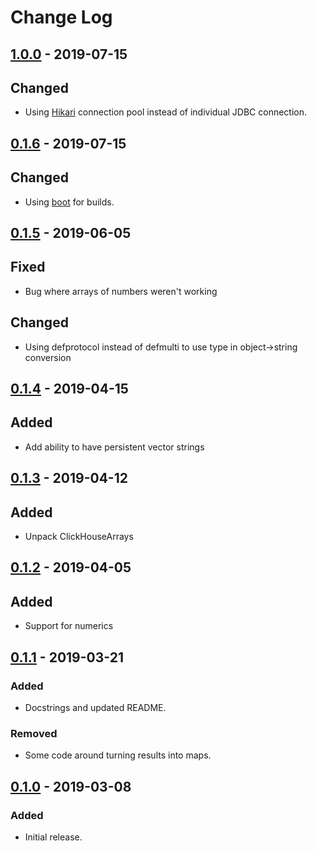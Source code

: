 # Change Log

## [1.0.0][1.0.0] - 2019-07-15
## Changed
- Using [Hikari][hikari] connection pool instead of individual JDBC connection.

## [0.1.6][0.1.6] - 2019-07-15
## Changed
- Using [boot][boot] for builds.

## [0.1.5][0.1.5] - 2019-06-05
## Fixed
- Bug where arrays of numbers weren't working
## Changed
- Using defprotocol instead of defmulti to use type in object->string conversion

## [0.1.4][0.1.4] - 2019-04-15
## Added
- Add ability to have persistent vector strings

## [0.1.3][0.1.3] - 2019-04-12
## Added
- Unpack ClickHouseArrays

## [0.1.2][0.1.2] - 2019-04-05
## Added
- Support for numerics

## [0.1.1][0.1.1] - 2019-03-21
### Added
- Docstrings and updated README.

### Removed
- Some code around turning results into maps.

## [0.1.0][0.1.0] - 2019-03-08
### Added
- Initial release.

[0.1.0]: https://github.com/2DA-Analytics/hugsql-clickhouse/releases/tag/0.1.0
[0.1.1]: https://github.com/2DA-Analytics/hugsql-clickhouse/compare/0.1.0...0.1.1
[0.1.2]: https://github.com/2DA-Analytics/hugsql-clickhouse/compare/0.1.1...0.1.2
[0.1.3]: https://github.com/2DA-Analytics/hugsql-clickhouse/compare/0.1.2...0.1.3
[0.1.4]: https://github.com/2DA-Analytics/hugsql-clickhouse/compare/0.1.3...0.1.4
[0.1.5]: https://github.com/2DA-Analytics/hugsql-clickhouse/compare/0.1.4...0.1.5
[0.1.6]: https://github.com/2DA-Analytics/hugsql-clickhouse/compare/0.1.5...0.1.6
[1.0.0]: https://github.com/2DA-Analytics/hugsql-clickhouse/compare/0.1.6...1.0.0

[boot]: https://github.com/boot-clj
[hikari]: https://github.com/brettwooldridge/HikariCP
